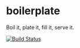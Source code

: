 boilerplate
===========

Boil it, plate it, fill it, serve it.

[![Build Status](https://travis-ci.org/Empeeric/boilerplate.png?branch=master)](https://travis-ci.org/Empeeric/boilerplate)
